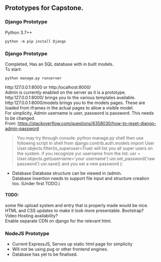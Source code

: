 ## Prototypes for Capstone. 
### Django Prototype
Python 3.7++
```
python -m pip install Django
```

### Django Prototype
Completed, Has an SQL database with in built models.<br>
To start:<br>
```
python manage.py runserver
```
http:127.0.0.1:8000 or http:/localhost:8000/<br>
Admin is currently enabled on the server as it is a prototype.<br>
http:127.0.0.1:8000/ brings you to the various templates available.<br>
http:127.0.0.1:8000/models brings you to the models pages. These  are loaded from iframes in the actual pages to allow a visible model.<br>
For simplicity, Admin username is user, password is password. This needs to be changed.<br>
From: https://stackoverflow.com/questions/6358030/how-to-reset-django-admin-password
> You may try through console:
> python manage.py shell
> then use following script in shell
> from django.contrib.auth.models import User
> User.objects.filter(is_superuser=True)
> will list you all super users on the system. if you recognize yur username from the list:
> usr = User.objects.get(username='your username')
> usr.set_password('raw password')
> usr.save()
> and you set a new password (:

* Database
Database structure can be viewed in /admin.<br>
Database insertion needs to support file input and structure creation too. (Under first TODO.)

#### TODO:
some file upload system and entry that is properly made would be nice.<br>
HTML and CSS updates to make it look more presentable. Bootstrap?<br>
Video Hosting availability? <br>
Enable separate CDN on django for the relevant html. <br>



### NodeJS Prototype
* Current ExpressJS, Serves up static html page for simplicity
* Will not be using pug or other frontend engines.
* Database has yet to be finalised.

